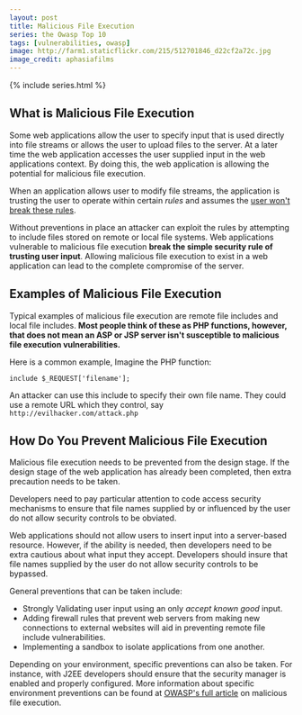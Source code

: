 ```yaml
---
layout: post
title: Malicious File Execution
series: the Owasp Top 10
tags: [vulnerabilities, owasp]
image: http://farm1.staticflickr.com/215/512701846_d22cf2a72c.jpg
image_credit: aphasiafilms
---
```

{% include series.html %}

## What is Malicious File Execution
Some web applications allow the user to specify input that is used directly into file streams or allows the user to upload files to the server. At a later time the web application accesses the user supplied input in the web applications context. By doing this, the web application is allowing the potential for malicious file execution.

When an application allows user to modify file streams, the application is trusting the user to operate within certain _rules_ and assumes the [user won't break these rules][1].

[1]: /2012/12/dont-give-developers-access-to-the-operating-system/

Without preventions in place an attacker can exploit the rules by attempting to include files stored on remote or local file systems. Web applications vulnerable to malicious file execution __break the simple security rule of trusting user input__. Allowing malicious file execution to exist in a web application can lead to the complete compromise of the server.

## Examples of Malicious File Execution

Typical examples of malicious file execution are remote file includes and local file includes. __Most people think of these as PHP functions, however, that does not mean an ASP or JSP server isn't susceptible to malicious file execution vulnerabilities.__

Here is a common example, Imagine the PHP function:

	include $_REQUEST['filename'];

An attacker can use this include to specify their own file name. They could use a remote URL which they control, say `http://evilhacker.com/attack.php`

## How Do You Prevent Malicious File Execution

Malicious file execution needs to be prevented from the design stage. If the design stage of the web application has already been completed, then extra precaution needs to be taken.

Developers need to pay particular attention to code access security mechanisms to ensure that file names supplied by or influenced by the user do not allow security controls to be obviated.

Web applications should not allow users to insert input into a server-based resource. However, if the ability is needed, then developers need to be extra cautious about what input they accept. Developers should insure that file names supplied by the user do not allow security controls to be bypassed.

General preventions that can be taken include:

* Strongly Validating user input using an only _accept known good_ input.
* Adding firewall rules that prevent web servers from making new connections to external websites will aid in preventing remote file include vulnerabilities.
* Implementing a sandbox to isolate applications from one another.

Depending on your environment, specific preventions can also be taken. For instance, with J2EE developers should ensure that the security manager is enabled and properly configured. More information about specific environment preventions can be found at [OWASP's full article](http://www.owasp.org/index.php/Top_10_2007-A3) on malicious file execution.
